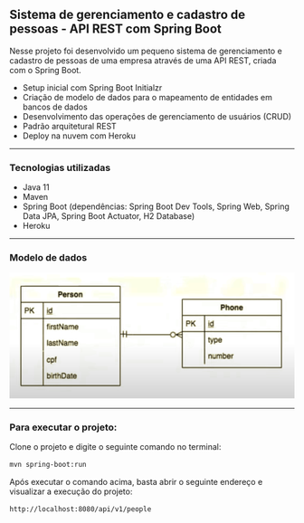 <h2>Sistema de gerenciamento e cadastro de pessoas - API REST com Spring Boot</h2>

Nesse projeto foi desenvolvido um pequeno sistema de gerenciamento e cadastro de pessoas de uma empresa através de uma API REST, criada com o Spring Boot.

* Setup inicial com Spring Boot Initialzr
* Criação de modelo de dados para o mapeamento de entidades em bancos de dados
* Desenvolvimento das operações de gerenciamento de usuários (CRUD)
* Padrão arquitetural REST
* Deploy na nuvem com Heroku

<hr>
<h3>Tecnologias utilizadas</h3>

* Java 11
* Maven
* Spring Boot (dependências: Spring Boot Dev Tools, Spring Web, Spring Data JPA, Spring Boot Actuator, H2 Database)
* Heroku

<hr>
<h3>Modelo de dados</h3>

![modelo conceitual](https://github.com/yornellas/person-registry-API/blob/main/assets/modelo-dados.png?raw=true)

<hr>
<h3>Para executar o projeto:</h3>
Clone o projeto e digite o seguinte comando no terminal:

```bash
mvn spring-boot:run 
```

Após executar o comando acima, basta abrir o seguinte endereço e visualizar a execução do projeto:

```
http://localhost:8080/api/v1/people
```







